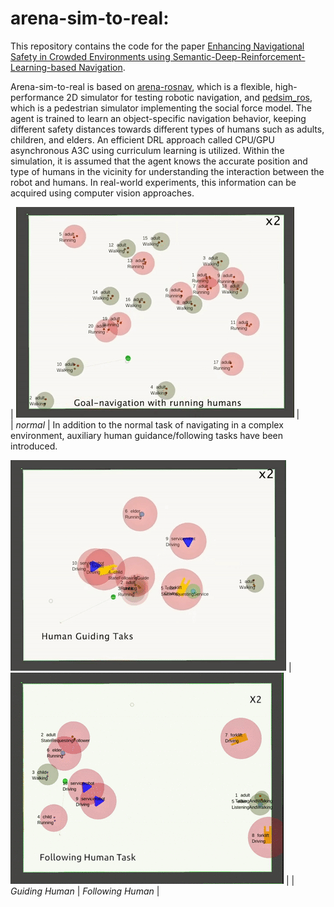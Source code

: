 # arena-sim-to-real:
This repository contains the code for the paper [Enhancing Navigational Safety in Crowded Environments using
Semantic-Deep-Reinforcement-Learning-based Navigation](https://arxiv.org/pdf/2109.11288.pdf).

Arena-sim-to-real is based on [arena-rosnav](https://github.com/ignc-research/arena-rosnav/tree/local_planner_subgoalmode), which is a flexible, high-performance 2D simulator for testing robotic navigation, and [pedsim_ros](https://github.com/srl-freiburg/pedsim_ros), which is a pedestrian simulator implementing the social force model. The agent is trained to learn an object-specific navigation behavior, keeping different safety distances towards different types of humans such as adults, children, and elders. An efficient DRL approach called CPU/GPU asynchronous A3C using curriculum learning is utilized. Within the simulation, it is assumed that the agent knows the accurate position and type of humans in the vicinity for understanding the interaction between the robot and humans. In real-world experiments, this information can be acquired using computer vision approaches.


 | <img src="https://github.com/ignc-research/arena-sim-to-real/blob/main/img/normal.gif"> |  
 |                            *normal*                             |
In addition to the normal task of navigating in a complex environment, auxiliary human guidance/following tasks have been introduced.


<img src="https://github.com/ignc-research/arena-sim-to-real/blob/644cd5c85fcf98a5cac00e661097f0c008118a29/img/guiding.gif"> | <img  src="https://github.com/ignc-research/arena-sim-to-real/blob/6db42521ed0a624e5c6b3df9297cf22c3ccb69ec/img/following_human.gif"> |
|                            *Guiding Human*                             |                            *Following Human*                             |


